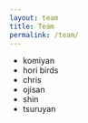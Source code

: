 ```yaml
---
layout: team
title: Team
permalink: /team/
---
```


* komiyan
* hori birds
* chris
* ojisan
* shin
* tsuruyan
